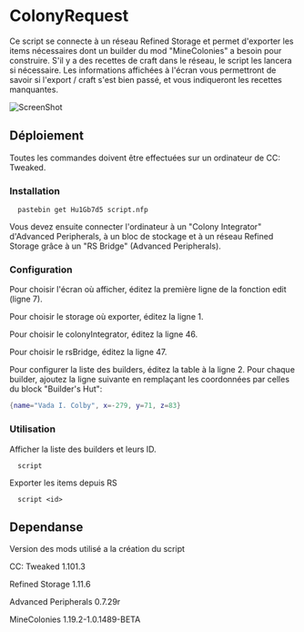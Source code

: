 # ColonyRequest

Ce script se connecte à un réseau Refined Storage et permet d'exporter les items nécessaires dont un builder du mod "MineColonies" a besoin pour construire. S'il y a des recettes de craft dans le réseau, le script les lancera si nécessaire. Les informations affichées à l'écran vous permettront de savoir si l'export / craft s'est bien passé, et vous indiqueront les recettes manquantes.

![ScreenShot](https://i.imgur.com/jQ1f0en.png)

## Déploiement

Toutes les commandes doivent être effectuées sur un ordinateur de CC: Tweaked.

### Installation

```
  pastebin get Hu1Gb7d5 script.nfp
```

Vous devez ensuite connecter l'ordinateur à un "Colony Integrator" d'Advanced Peripherals, à un bloc de stockage et à un réseau Refined Storage grâce à un "RS Bridge" (Advanced Peripherals).

### Configuration

Pour choisir l'écran où afficher, éditez la première ligne de la fonction edit (ligne 7).

Pour choisir le storage où exporter, éditez la ligne 1.

Pour choisir le colonyIntegrator, éditez la ligne 46.

Pour choisir le rsBridge, éditez la ligne 47.

Pour configurer la liste des builders, éditez la table à la ligne 2. Pour chaque builder, ajoutez la ligne suivante en remplaçant les coordonnées par celles du block "Builder's Hut":

```lua
{name="Vada I. Colby", x=-279, y=71, z=83}
```

### Utilisation

Afficher la liste des builders et leurs ID.

```
  script
```

Exporter les items depuis RS

```
  script <id>
```

## Dependanse

Version des mods utilisé a la création du script

CC: Tweaked 1.101.3

Refined Storage 1.11.6

Advanced Peripherals 0.7.29r

MineColonies 1.19.2-1.0.1489-BETA
